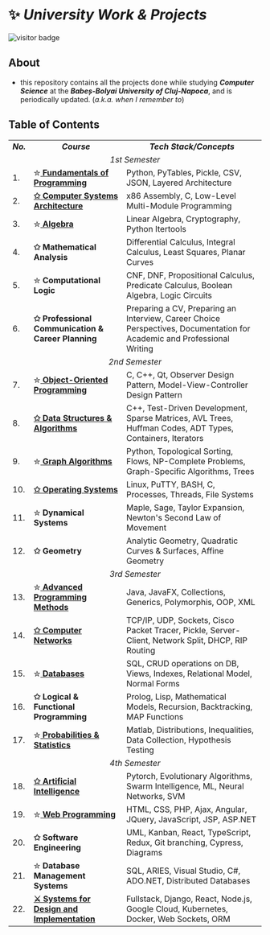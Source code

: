 # ✨ *University Work & Projects*

![visitor badge](https://visitor-badge.laobi.icu/badge?page_id=saltylex.university-work.visitor-badge&left_color=PaleVioletRed&right_color=purple)

## About   

* this repository contains all the projects done while studying ***Computer Science*** at the ***Babeș-Bolyai University of Cluj-Napoca***, and is periodically updated. (*a.k.a. when I remember to*)

## Table of Contents
<table align=center>
  <tr align=center>
    <td> <b><i>No.</b></i> </td>
    <td> <b><i>Course</b></i> </td>
    <td><b><i>Tech Stack/Concepts</b></i></td>
  </tr>
  <tr>
    <td colspan=3 align=center><i>1st Semester</i></td>
  </tr>
  <tr>
    <td> 1. </td>
    <td> ✮<a href="https://github.com/saltylex/university-work/tree/main/1st%20year/fundamentals%20of%20programming"><b> Fundamentals of Programming</b></a> </td>
    <td> Python, PyTables, Pickle, CSV, JSON, Layered Architecture </td>
  </tr>
  <tr>
    <td> 2. </td>
    <td> <a href="https://github.com/saltylex/university-work/tree/main/1st%20year/computer%20systems%20architecture"><b>✩ Computer Systems Architecture</b></a> </td>
    <td> x86 Assembly, C, Low-Level Multi-Module Programming </td>
  </tr>
    <tr>
    <td> 3. </td>
    <td> ✮<a href="https://github.com/saltylex/university-work/tree/main/1st%20year/algebra/Number%20of%20Partitions%20on%20a%20Set"><b> Algebra</b></a>  </td>
    <td> Linear Algebra, Cryptography, Python Itertools </td>
  </tr>
    <tr>
    <td> 4. </td>
    <td> <b>✩ Mathematical Analysis</b> </td>
    <td> Differential Calculus, Integral Calculus, Least Squares, Planar Curves </td>
  </tr>
    <tr>
    <td> 5. </td>
    <td> ✮<b> Computational Logic</b> </td>
    <td> CNF, DNF, Propositional Calculus, Predicate Calculus, Boolean Algebra, Logic Circuits </td>
  </tr>
  </tr>
    <tr>
    <td> 6. </td>
    <td> <b>✩ Professional Communication & Career Planning</b></td>
    <td> Preparing a CV, Preparing an Interview, Career Choice Perspectives, Documentation for Academic and Professional Writing </td>
  </tr>
    <tr>
  <td colspan=3 align=center><i>2nd Semester</i></td>
  </tr>
  <tr>
    <td> 7. </td>
    <td> ✮<a href="https://github.com/saltylex/university-work/tree/main/1st%20year/object%20oriented%20programming"><b> Object-Oriented Programming</b></a> </td>
    <td> C, C++, Qt, Observer Design Pattern, Model-View-Controller Design Pattern </td>
  </tr>
  <tr>
    <td> 8. </td>
    <td> <a href="https://github.com/saltylex/university-work/tree/main/1st%20year/dsa"><b>✩ Data Structures & Algorithms</b></a> </td>
    <td> C++, Test-Driven Development, Sparse Matrices, AVL Trees, Huffman Codes, ADT Types, Containers, Iterators </td>
  </tr>
    <tr>
    <td> 9. </td>
    <td> ✮<a href="https://github.com/saltylex/university-work/tree/main/1st%20year/graph%20algorithms"><b> Graph Algorithms</b></a> </td>
    <td> Python, Topological Sorting, Flows, NP-Complete Problems, Graph-Specific Algorithms, Trees </td>
  </tr>
    <tr>
    <td> 10. </td>
    <td> <a href="https://github.com/saltylex/university-work/tree/main/1st%20year/operating%20systems"><b>✩ Operating Systems</b></a> </td>
    <td> Linux, PuTTY, BASH, C, Processes, Threads, File Systems </td>
  </tr>
    <tr>
    <td> 11. </td>
    <td> ✮<b> Dynamical Systems</b> </td>
    <td> Maple, Sage, Taylor Expansion, Newton's Second Law of Movement </td>
  </tr>
  <tr>
    <td> 12. </td>
    <td> <b>✩ Geometry</b> </td>
    <td> Analytic Geometry, Quadratic Curves & Surfaces, Affine Geometry </td>
  </tr>
   <td colspan=3 align=center><i>3rd Semester</i></td>
  </tr>
  <tr>
    <td> 13. </td>
    <td> ✮<a href="https://github.com/saltylex/university-work/tree/main/2nd%20year/apm"><b> Advanced Programming Methods</b></a> </td>
    <td> Java, JavaFX, Collections, Generics, Polymorphis, OOP, XML  </td>
  </tr>
  <tr>
    <td> 14. </td>
    <td> <a href="https://github.com/saltylex/university-work/tree/main/2nd%20year/comp%20networks"><b>✩ Computer Networks</b></a> </td>
    <td> TCP/IP, UDP, Sockets, Cisco Packet Tracer, Pickle, Server-Client, Network Split, DHCP, RIP Routing </td>
  </tr>
    <tr>
    <td> 15. </td>
    <td> ✮<a href="https://github.com/saltylex/university-work/tree/main/2nd%20year/databases"><b> Databases</b></a> </td>
    <td> SQL, CRUD operations on DB, Views, Indexes, Relational Model, Normal Forms </td>
  </tr>
    <tr>
    <td> 16. </td>
    <td><b>✩ Logical & Functional Programming</b></td>
    <td> Prolog, Lisp, Mathematical Models, Recursion, Backtracking, MAP Functions </td>
  </tr>
    <tr>
    <td> 17. </td>
    <td>✮<a href="https://github.com/saltylex/university-work/tree/main/2nd%20year/p%26s"> <b> Probabilities & Statistics</b> </td>
    <td> Matlab, Distributions, Inequalities, Data Collection, Hypothesis Testing </td>
  </tr>
          <tr>
  <td colspan=3 align=center><i>4th Semester</i></td>
  </tr>
  </tr>
    <tr>
    <td> 18. </td>
    <td><a href="https://github.com/saltylex/university-work/tree/main/2nd%20year/ai"> <b>✩ Artificial Intelligence</b> </td>
    <td> Pytorch, Evolutionary Algorithms, Swarm Intelligence, ML, Neural Networks, SVM </td>
  </tr>
      <tr>
    <td> 19. </td>
    <td>✮<a href="https://github.com/saltylex/university-work/tree/main/2nd%20year/wp"> <b> Web Programming</b> </td>
    <td> HTML, CSS, PHP, Ajax, Angular, JQuery, JavaScript, JSP, ASP.NET </td>
  </tr><tr>
    <td> 20. </td>
    <td><b>✩ Software Engineering</b> </td>
    <td> UML, Kanban, React, TypeScript, Redux, Git branching, Cypress, Diagrams </td>
  </tr><tr>
    <td> 21. </td>
    <td>✮ <b> Database Management Systems</b> </td>
    <td> SQL, ARIES, Visual Studio, C#, ADO.NET, Distributed Databases </td>
  </tr><tr>
    <td> 22. </td>
    <td><a href="https://github.com/saltylex/university-work/tree/main/2nd%20year/sdi"> <b>⚔ Systems for Design and Implementation</b> </td>
    <td> Fullstack, Django, React, Node.js, Google Cloud, Kubernetes, Docker, Web Sockets, ORM </td>
  </tr>
</table>
